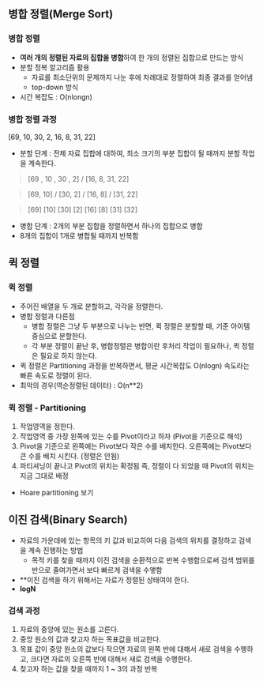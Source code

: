 ## 병합 정렬(Merge Sort)
### 병합 정렬
- **여러 개의 정렬된 자료의 집합을 병합**하여 한 개의 정렬된 집합으로 만드는 방식
- 분할 정복 알고리즘 활용
    - 자료를 최소단위의 문제까지 나눈 후에 차례대로 정렬하여 최종 결과를 얻어냄
    - top-down 방식
- 시간 복잡도 : O(nlongn)


### 병합 정렬 과정
[69, 10, 30, 2, 16, 8, 31, 22]
- 분할 단계 : 전체 자료 집합에 대하여, 최소 크기의 부분 집합이 될 때까지 분할 작업을 계속한다.

>[69 , 10 , 30 , 2] / [16, 8, 31, 22]

>[69, 10] / [30, 2] / [16, 8] / [31, 22]

>[69] [10] [30] [2] [16] [8] [31] [32]

- 병합 단계 : 2개의 부분 집합을 정렬하면서 하나의 집합으로 병합
- 8개의 집합이 1개로 병합될 때까지 반복함


## 퀵 정렬
### 퀵 정렬
- 주어진 배열을 두 개로 분할하고, 각각을 정렬한다.
- 병합 정렬과 다른점
    - 병합 정렬은 그냥 두 부분으로 나누는 반면, 퀵 정렬은 분할할 때, 기준 아이템 중심으로 분할한다.
    - 각 부분 정렬이 끝난 후, 병합정렬은 병합이란 후처리 작업이 필요하나, 퀵 정렬은 필요로 하지 않는다.
- 퀵 정렬은 Partitioning 과정을 반복하면서, 평균 시간복잡도 O(nlogn) 속도라는 빠른 속도로 정렬이 된다.
- 최악의 경우(역순정렬된 데이터) : O(n**2)


### 퀵 정렬 - Partitioning
1. 작업영역을 정한다.
2. 작업영역 중 가장 왼쪽에 있는 수를 Pivot이라고 하자 (Pivot을 기준으로 해석)
3. Pivot을 기준으로 왼쪽에는 Pivot보다 작은 수를 배치한다. 오른쪽에는 Pivot보다 큰 수를 배치 시킨다. (정렬은 안됨)
4. 파티셔닝이 끝나고 Pivot의 위치는 확정됨 즉, 정렬이 다 되었을 때 Pivot의 위치는 지금 그대로 배정
* Hoare partitioning 보기


## 이진 검색(Binary Search)
- 자료의 가운데에 있는 항목의 키 값과 비교히여 다음 검색의 위치를 결정하고 검색을 계속 진행하는 방법
  - 목적 키를 찾을 때까지 이진 검색을 순환적으로 반복 수행함으로써 검색 범위를 반으로 줄여가면서 보다 빠르게 검색을 수앻함
- **이진 검색을 하기 위해서는 자료가 정렬된 상태여야 한다.
- **logN**


### 검색 과정
1. 자료의 중앙에 있는 원소를 고른다.
2. 중앙 원소의 값과 찾고자 하는 목표값을 비교한다.
3. 목표 값이 중앙 원소의 값보다 작으면 자료의 왼쪽 반에 대해서 새로 검색을 수행하고, 크다면 자료의 오른쪽 반에 대해서 새로 검색을 수행한다.
4. 찾고자 하는 값을 찾을 때까지 1 ~ 3의 과정 반복
